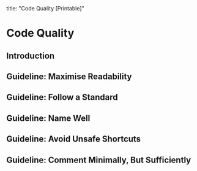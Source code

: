 <frontmatter>
title: "Code Quality [Printable]"
</frontmatter>

<link rel="stylesheet" href="{{baseUrl}}/css/textbook.css">

<div class="website-content">

<div id="main">

# Code Quality

## Introduction

<include src="introduction/basic/embed-inParent-printable.md" boilerplate />

## Guideline: Maximise Readability

<include src="maximiseReadability/introduction/embed-inParent-printable.md" boilerplate />
<include src="maximiseReadability/basic/embed-inParent-printable.md" boilerplate />
<include src="maximiseReadability/intermediate/embed-inParent-printable.md" boilerplate />
<include src="maximiseReadability/advanced/embed-inParent-printable.md" boilerplate />

## Guideline: Follow a Standard

<include src="followStandard/introduction/embed-inParent-printable.md" boilerplate />
<include src="followStandard/basic/embed-inParent-printable.md" boilerplate />
<include src="followStandard/intermediate/embed-inParent-printable.md" boilerplate />

## Guideline: Name Well

<include src="nameWell/introduction/embed-inParent-printable.md" boilerplate />
<include src="nameWell/basic/embed-inParent-printable.md" boilerplate />
<include src="nameWell/intermediate/embed-inParent-printable.md" boilerplate />

## Guideline: Avoid Unsafe Shortcuts

<include src="avoidShortcuts/introduction/embed-inParent-printable.md" boilerplate />
<include src="avoidShortcuts/basic/embed-inParent-printable.md" boilerplate />
<include src="avoidShortcuts/intermediate/embed-inParent-printable.md" boilerplate />


## Guideline: Comment Minimally, But Sufficiently

<include src="commentMinimally/introduction/embed-inParent-printable.md" boilerplate />
<include src="commentMinimally/basic/embed-inParent-printable.md" boilerplate />
<include src="commentMinimally/intermediate/embed-inParent-printable.md" boilerplate />

</div>

</div>
